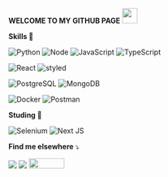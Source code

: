 
<strong> WELCOME TO MY GITHUB PAGE</strong> <img src="https://user-images.githubusercontent.com/8762879/144100410-4accadbd-3205-409b-bc69-d4ed02743cbb.png" width="30">

<strong> Skills </strong>🔭
 
 ![Python](https://img.shields.io/badge/Python-3776AB?style=for-the-badge&logo=python&logoColor=white)
 ![Node](https://img.shields.io/badge/Node.js-43853D?style=for-the-badge&logo=node.js&logoColor=white) 
 ![JavaScript](https://img.shields.io/badge/JavaScript-323330?style=for-the-badge&logo=javascript&logoColor=F7DF1E) 
 ![TypeScript](https://img.shields.io/badge/TypeScript-007ACC?style=for-the-badge&logo=typescript&logoColor=white) 
 
 ![React](https://img.shields.io/badge/React-20232A?style=for-the-badge&logo=react&logoColor=61DAFB) 
 ![styled](https://img.shields.io/badge/styled--components-DB7093?style=for-the-badge&logo=styled-components&logoColor=white) 
 
 ![PostgreSQL](https://img.shields.io/badge/PostgreSQL-316192?style=for-the-badge&logo=postgresql&logoColor=white) 
 ![MongoDB](https://img.shields.io/badge/MongoDB-4EA94B?style=for-the-badge&logo=mongodb&logoColor=white) 

  ![Docker](https://img.shields.io/badge/Docker-2496ED?style=for-the-badge&logo=docker&logoColor=white) 
 ![Postman](https://img.shields.io/badge/Postman-FF6C37?style=for-the-badge&logo=Postman&logoColor=white) 

<strong> Studing </strong>🌱

  ![Selenium](https://img.shields.io/badge/Selenium-43B02A?style=for-the-badge&logo=Selenium&logoColor=white) 
  ![Next JS](https://img.shields.io/badge/Next-black?style=for-the-badge&logo=next.js&logoColor=white)

<strong> Find me elsewhere </strong>⤵️
<p align="left">
  <a href="mailto:mauraregina@gmail.com" alt="Gmail">
  <img src="https://img.shields.io/badge/-Gmail-FF0000?style=flat-square&labelColor=FF0000&logo=gmail&logoColor=white" /></a>

  <a href="https://www.linkedin.com/in/maura-regina/" alt="Linkedin">
  <img src="https://img.shields.io/badge/-Linkedin-0e76a8?style=flat-square&logo=Linkedin&logoColor=white"/></a>
  
  <a href="https://www.youtube.com/channel/UCq3UcFp4SlYQuFOnhrpIf-A" alt="Youtube">
  <img src="https://img.shields.io/badge/YouTube-FF0000?style=for-the-badge&logo=youtube&logoColor=whit" width="70" height="20"/></a>
</p>  
